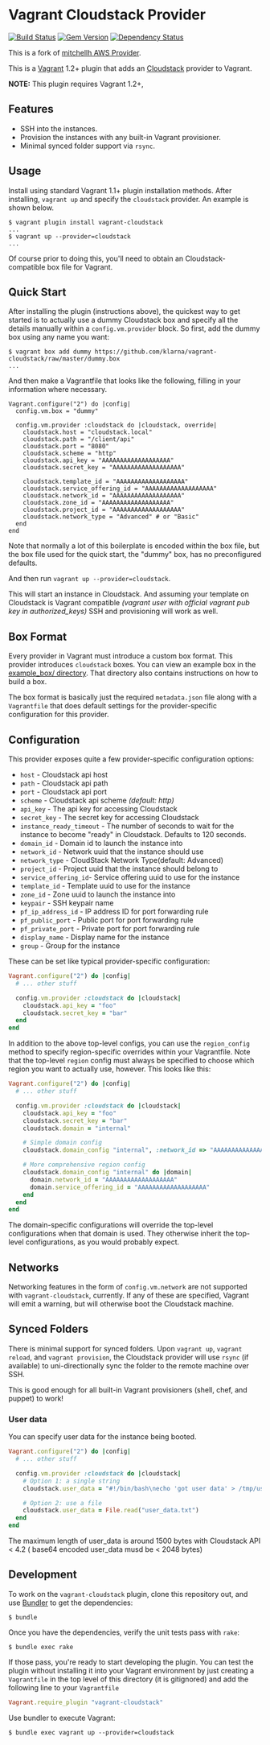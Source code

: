 # Vagrant Cloudstack Provider

[![Build Status](https://travis-ci.org/klarna/vagrant-cloudstack.png?branch=master)](https://travis-ci.org/klarna/vagrant-cloudstack)
[![Gem Version](https://badge.fury.io/rb/vagrant-cloudstack.png)](http://badge.fury.io/rb/vagrant-cloudstack)
[![Dependency Status](https://gemnasium.com/klarna/vagrant-cloudstack.png)](https://gemnasium.com/klarna/vagrant-cloudstack)

This is a fork of [mitchellh AWS Provider](https://github.com/mitchellh/vagrant-aws/).

This is a [Vagrant](http://www.vagrantup.com) 1.2+ plugin that adds an [Cloudstack](http://cloudstack.apache.org)
provider to Vagrant.

**NOTE:** This plugin requires Vagrant 1.2+,

## Features

* SSH into the instances.
* Provision the instances with any built-in Vagrant provisioner.
* Minimal synced folder support via `rsync`.

## Usage

Install using standard Vagrant 1.1+ plugin installation methods. After
installing, `vagrant up` and specify the `cloudstack` provider. An example is
shown below.

```
$ vagrant plugin install vagrant-cloudstack
...
$ vagrant up --provider=cloudstack
...
```

Of course prior to doing this, you'll need to obtain an Cloudstack-compatible
box file for Vagrant.

## Quick Start

After installing the plugin (instructions above), the quickest way to get
started is to actually use a dummy Cloudstack box and specify all the details
manually within a `config.vm.provider` block. So first, add the dummy
box using any name you want:

```
$ vagrant box add dummy https://github.com/klarna/vagrant-cloudstack/raw/master/dummy.box
...
```

And then make a Vagrantfile that looks like the following, filling in
your information where necessary.

```
Vagrant.configure("2") do |config|
  config.vm.box = "dummy"

  config.vm.provider :cloudstack do |cloudstack, override|
    cloudstack.host = "cloudstack.local"
    cloudstack.path = "/client/api"
    cloudstack.port = "8080"
    cloudstack.scheme = "http"
    cloudstack.api_key = "AAAAAAAAAAAAAAAAAAA"
    cloudstack.secret_key = "AAAAAAAAAAAAAAAAAAA"

    cloudstack.template_id = "AAAAAAAAAAAAAAAAAAA"
    cloudstack.service_offering_id = "AAAAAAAAAAAAAAAAAAA"
    cloudstack.network_id = "AAAAAAAAAAAAAAAAAAA"
    cloudstack.zone_id = "AAAAAAAAAAAAAAAAAAA"
    cloudstack.project_id = "AAAAAAAAAAAAAAAAAAA"
    cloudstack.network_type = "Advanced" # or "Basic"
  end
end
```

Note that normally a lot of this boilerplate is encoded within the box
file, but the box file used for the quick start, the "dummy" box, has
no preconfigured defaults.

And then run `vagrant up --provider=cloudstack`.

This will start an instance in Cloudstack. And assuming your template
on Cloudstack is Vagrant compatible _(vagrant user with official
vagrant pub key in authorized_keys)_ SSH and provisioning will work as
well.

## Box Format

Every provider in Vagrant must introduce a custom box format. This
provider introduces `cloudstack` boxes. You can view an example box in
the [example_box/ directory](https://github.com/klarna/vagrant-cloudstack/tree/master/example_box).
That directory also contains instructions on how to build a box.

The box format is basically just the required `metadata.json` file
along with a `Vagrantfile` that does default settings for the
provider-specific configuration for this provider.

## Configuration

This provider exposes quite a few provider-specific configuration options:

* `host` - Cloudstack api host
* `path` - Cloudstack api path
* `port` - Cloudstack api port
* `scheme` - Cloudstack api scheme _(default: http)_
* `api_key` - The api key for accessing Cloudstack
* `secret_key` - The secret key for accessing Cloudstack
* `instance_ready_timeout` - The number of seconds to wait for the instance
  to become "ready" in Cloudstack. Defaults to 120 seconds.
* `domain_id` - Domain id to launch the instance into
* `network_id` - Network uuid that the instance should use
* `network_type` - CloudStack Network Type(default: Advanced)
* `project_id` - Project uuid that the instance should belong to 
* `service_offering_id`- Service offering uuid to use for the instance
* `template_id` - Template uuid to use for the instance
* `zone_id` - Zone uuid to launch the instance into
* `keypair` - SSH keypair name
* `pf_ip_address_id` - IP address ID for port forwarding rule
* `pf_public_port` - Public port for port forwarding rule
* `pf_private_port` - Private port for port forwarding rule
* `display_name` - Display name for the instance
* `group` - Group for the instance

These can be set like typical provider-specific configuration:

```ruby
Vagrant.configure("2") do |config|
  # ... other stuff

  config.vm.provider :cloudstack do |cloudstack|
    cloudstack.api_key = "foo"
    cloudstack.secret_key = "bar"
  end
end
```

In addition to the above top-level configs, you can use the `region_config`
method to specify region-specific overrides within your Vagrantfile. Note
that the top-level `region` config must always be specified to choose which
region you want to actually use, however. This looks like this:

```ruby
Vagrant.configure("2") do |config|
  # ... other stuff

  config.vm.provider :cloudstack do |cloudstack|
    cloudstack.api_key = "foo"
    cloudstack.secret_key = "bar"
    cloudstack.domain = "internal"

    # Simple domain config
    cloudstack.domain_config "internal", :network_id => "AAAAAAAAAAAAAAAAAAA"

    # More comprehensive region config
    cloudstack.domain_config "internal" do |domain|
      domain.network_id = "AAAAAAAAAAAAAAAAAAA"
      domain.service_offering_id = "AAAAAAAAAAAAAAAAAAA"
    end
  end
end
```

The domain-specific configurations will override the top-level
configurations when that domain is used. They otherwise inherit
the top-level configurations, as you would probably expect.

## Networks

Networking features in the form of `config.vm.network` are not
supported with `vagrant-cloudstack`, currently. If any of these are
specified, Vagrant will emit a warning, but will otherwise boot
the Cloudstack machine.

## Synced Folders

There is minimal support for synced folders. Upon `vagrant up`,
`vagrant reload`, and `vagrant provision`, the Cloudstack provider will use
`rsync` (if available) to uni-directionally sync the folder to
the remote machine over SSH.

This is good enough for all built-in Vagrant provisioners (shell,
chef, and puppet) to work!

### User data

You can specify user data for the instance being booted.

```ruby
Vagrant.configure("2") do |config|
  # ... other stuff

  config.vm.provider :cloudstack do |cloudstack|
    # Option 1: a single string
    cloudstack.user_data = "#!/bin/bash\necho 'got user data' > /tmp/user_data.log\necho"

    # Option 2: use a file
    cloudstack.user_data = File.read("user_data.txt")
  end
end
```

The maximum length of user_data is around 1500 bytes with Cloudstack API < 4.2 ( base64 encoded user_data musd be < 2048 bytes)

## Development

To work on the `vagrant-cloudstack` plugin, clone this repository out, and use
[Bundler](http://gembundler.com) to get the dependencies:

```
$ bundle
```

Once you have the dependencies, verify the unit tests pass with `rake`:

```
$ bundle exec rake
```

If those pass, you're ready to start developing the plugin. You can test
the plugin without installing it into your Vagrant environment by just
creating a `Vagrantfile` in the top level of this directory (it is gitignored)
and add the following line to your `Vagrantfile` 
```ruby
Vagrant.require_plugin "vagrant-cloudstack"
```
Use bundler to execute Vagrant:

```
$ bundle exec vagrant up --provider=cloudstack
```
